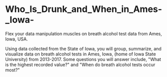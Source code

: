 # Who_Is_Drunk_and_When_in_Ames-_Iowa-
Flex your data manipulation muscles on breath alcohol test data from Ames, Iowa, USA.

Using data collected from the State of Iowa, you will group, summarize, and visualize data on breath alcohol tests in Ames, Iowa, (home of Iowa State University) from 2013-2017. Some questions you will answer include, "What is the highest recorded value?" and "When do breath alcohol tests occur most?"
